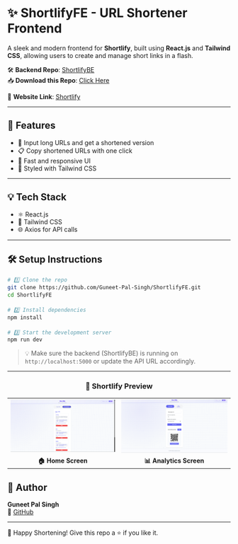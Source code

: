 # ✨ ShortlifyFE - URL Shortener Frontend

A sleek and modern frontend for **Shortlify**, built using **React.js** and **Tailwind CSS**, allowing users to create and manage short links in a flash.

🛠️ **Backend Repo**: [ShortlifyBE](https://github.com/Guneet-Pal-Singh/ShortlifyBE)  
📥 **Download this Repo**: [Click Here](https://github.com/Guneet-Pal-Singh/ShortlifyFE/archive/refs/heads/main.zip)

🔗 **Website Link**: [Shortlify](https://shortlify-fe.vercel.app/)

---

## 🌟 Features

- 🔗 Input long URLs and get a shortened version
- 📋 Copy shortened URLs with one click
- 🚀 Fast and responsive UI
- 🎨 Styled with Tailwind CSS

---

## 💡 Tech Stack

- ⚛️ React.js
- 🎨 Tailwind CSS
- 🌐 Axios for API calls

---

## 🛠️ Setup Instructions

```bash
# 1️⃣ Clone the repo
git clone https://github.com/Guneet-Pal-Singh/ShortlifyFE.git
cd ShortlifyFE

# 2️⃣ Install dependencies
npm install

# 3️⃣ Start the development server
npm run dev
```

> 💡 Make sure the backend (ShortlifyBE) is running on `http://localhost:5000` or update the API URL accordingly.

---

<h3 align="center">📸 Shortlify Preview</h3>

<table align="center">
  <tr>
    <td align="center"><img src="https://github.com/Guneet-Pal-Singh/ShortlifyFE/blob/main/demo_img/Home.png?raw=true" width="300"/></td>
    <td align="center"><img src="https://github.com/Guneet-Pal-Singh/ShortlifyFE/blob/main/demo_img/Analytics.png?raw=true" width="300"/></td>
  </tr>
  <tr>
    <td align="center"><strong>🏠 Home Screen</strong></td>
    <td align="center"><strong>📊 Analytics Screen</strong></td>
  </tr>
</table>


## 👤 Author

**Guneet Pal Singh**  
🔗 [GitHub](https://github.com/Guneet-Pal-Singh)

---

🎉 Happy Shortening! Give this repo a ⭐ if you like it.
